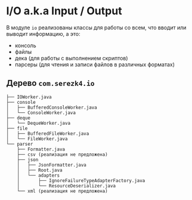 # I/O a.k.a Input / Output

В модуле `io` реализованы классы для работы со всем, что вводит или выводит информацию, а это:

- консоль
- файлы
- дека (для работы с выполнением скриптов)
- парсеры (для чтения и записи файлов в различных форматах)

## Дерево `com.serezk4.io`
```text
├── IOWorker.java
├── console
│   ├── BufferedConsoleWorker.java
│   └── ConsoleWorker.java
├── deque
│   └── DequeWorker.java
├── file
│   ├── BufferedFileWorker.java
│   └── FileWorker.java
└── parser
    ├── Formatter.java
    ├── csv (реализация не предложена)
    ├── json
    │   ├── JsonFormatter.java
    │   ├── Root.java
    │   └── adapters
    │       ├── IgnoreFailureTypeAdapterFactory.java
    │       └── ResourceDeserializer.java
    └── xml (реализация не предложена)

```